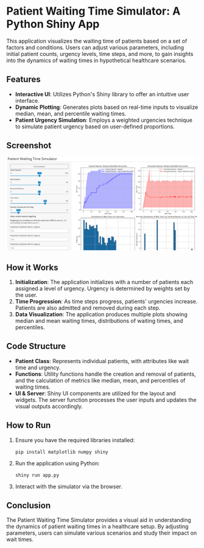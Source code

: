 # Patient Waiting Time Simulator: A Python Shiny App

This application visualizes the waiting time of patients based on a set of factors and conditions. Users can adjust various parameters, including initial patient counts, urgency levels, time steps, and more, to gain insights into the dynamics of waiting times in hypothetical healthcare scenarios.

## Features

- **Interactive UI**: Utilizes Python's Shiny library to offer an intuitive user interface.
- **Dynamic Plotting**: Generates plots based on real-time inputs to visualize median, mean, and percentile waiting times.
- **Patient Urgency Simulation**: Employs a weighted urgencies technique to simulate patient urgency based on user-defined proportions.

## Screenshot

![UI of Patient Waiting Time Simulator](./images/ui.png)

## How it Works

1. **Initialization**: The application initializes with a number of patients each assigned a level of urgency. Urgency is determined by weights set by the user.
2. **Time Progression**: As time steps progress, patients' urgencies increase. Patients are also admitted and removed during each step.
3. **Data Visualization**: The application produces multiple plots showing median and mean waiting times, distributions of waiting times, and percentiles.

## Code Structure

- **Patient Class**: Represents individual patients, with attributes like wait time and urgency.
- **Functions**: Utility functions handle the creation and removal of patients, and the calculation of metrics like median, mean, and percentiles of waiting times.
- **UI & Server**: Shiny UI components are utilized for the layout and widgets. The server function processes the user inputs and updates the visual outputs accordingly.

## How to Run

1. Ensure you have the required libraries installed:
   ```
   pip install matplotlib numpy shiny
   ```

2. Run the application using Python:
   ```
   shiny run app.py
   ```

3. Interact with the simulator via the browser.

## Conclusion
The Patient Waiting Time Simulator provides a visual aid in understanding the dynamics of patient waiting times in a healthcare setup. By adjusting parameters, users can simulate various scenarios and study their impact on wait times.